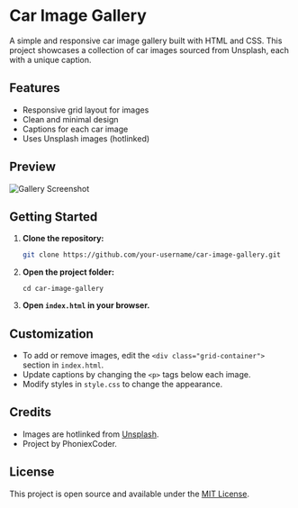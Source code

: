 # Car Image Gallery

A simple and responsive car image gallery built with HTML and CSS. This project showcases a collection of car images sourced from Unsplash, each with a unique caption.

## Features

- Responsive grid layout for images
- Clean and minimal design
- Captions for each car image
- Uses Unsplash images (hotlinked)

## Preview

![Gallery Screenshot](https://images.unsplash.com/photo-1617083278485-ed52e6a8decb?w=500&auto=format&fit=crop&q=60)

## Getting Started

1. **Clone the repository:**
   ```sh
   git clone https://github.com/your-username/car-image-gallery.git
   ```
2. **Open the project folder:**
   ```
   cd car-image-gallery
   ```
3. **Open `index.html` in your browser.**

## Customization

- To add or remove images, edit the `<div class="grid-container">` section in `index.html`.
- Update captions by changing the `<p>` tags below each image.
- Modify styles in `style.css` to change the appearance.

## Credits

- Images are hotlinked from [Unsplash](https://unsplash.com/).
- Project by PhoniexCoder.

## License

This project is open source and available under the [MIT License](LICENSE).
